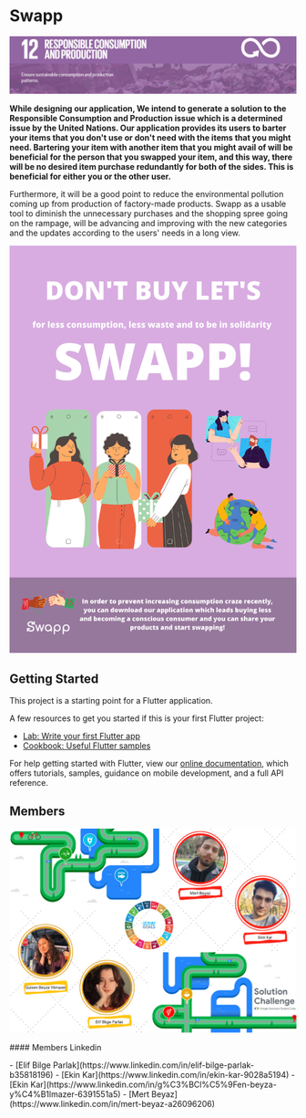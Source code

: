 # Swapp
<div id="hidden-in-page">
    <p align="center">
        <img src="https://github.com/elifbilgep/Swapp/blob/master/assets/git%20images/aa.png" alt="">
    </p>
</div>

**While designing our application, We intend to generate a solution to the Responsible Consumption and Production issue which is a determined issue by the United Nations. Our application provides its users to barter your items that you don't use or don't need with the items that you might need. Bartering your item with another item that you might avail of will be beneficial for the person that you swapped your item, and this way, there will be no desired item purchase redundantly for both of the sides. This is beneficial for either you or the other user.**

 Furthermore, it will be a good point to reduce the environmental pollution coming up from production of factory-made products. Swapp as a usable tool to diminish the unnecessary purchases and the shopping spree going on the rampage, will be advancing and improving with the new categories and the updates according to the users' needs in a long view.
 
 
<p align="center">
        <img src="https://github.com/elifbilgep/Swapp/blob/master/assets/git%20images/Swapp_2.png" alt="">
</p>

## Getting Started
This project is a starting point for a Flutter application.

A few resources to get you started if this is your first Flutter project:

- [Lab: Write your first Flutter app](https://flutter.dev/docs/get-started/codelab)
- [Cookbook: Useful Flutter samples](https://flutter.dev/docs/cookbook)

For help getting started with Flutter, view our
[online documentation](https://flutter.dev/docs), which offers tutorials,
samples, guidance on mobile development, and a full API reference.

## Members
<p align="center">
        <img src="https://github.com/elifbilgep/Swapp/blob/master/assets/git%20images/fotolu.png" alt="">
</p>
#### Members Linkedin
<p>
- [Elif Bilge Parlak](https://www.linkedin.com/in/elif-bilge-parlak-b35818196)
- [Ekin Kar](https://www.linkedin.com/in/ekin-kar-9028a5194)
- [Ekin Kar](https://www.linkedin.com/in/g%C3%BCl%C5%9Fen-beyza-y%C4%B1lmazer-6391551a5)
- [Mert Beyaz](https://www.linkedin.com/in/mert-beyaz-a26096206)
</p>

